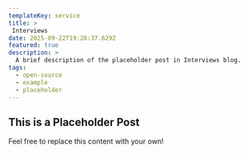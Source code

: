 ```yaml
---
templateKey: service
title: >
 Interviews
date: 2025-09-22T19:28:37.629Z
featured: true
description: >
  A brief description of the placeholder post in Interviews blog.
tags:
  - open-source
  - example
  - placeholder
---
```


## This is a Placeholder Post

Feel free to replace this content with your own!
